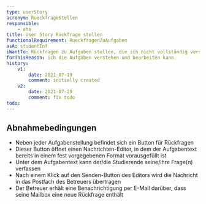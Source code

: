 ```yaml
---
type: userStory
acronym: RueckfrageStellen
responsible:
    - aha
title: User Story Rückfrage stellen
functionalRequirement: RueckfragenZuAufgaben
asA: studentInf 
iWantTo: Rückfragen zu Aufgaben stellen, die ich nicht vollständig verstehe
forThisReason: ich die Aufgaben verstehen und bearbeiten kann.
history:
    v1:
        date: 2021-07-19
        comment: initially created
    v2:
        date: 2021-07-29
        comment: fix todo
todo:
---
```


## Abnahmebedingungen

* Neben jeder Aufgabenstellung befindet sich ein Button für Rückfragen
* Dieser Button öffnet einen Nachrichten-Editor, in dem der Aufgabentext bereits in einem fest vorgegebenen Format vorausgefüllt ist
* Unter dem Aufgabentext kann der/die Studierende seine/ihre Frage(n) verfassen
* Nach einem Klick auf den Senden-Button des Editors wird die Nachricht in das Postfach des Betreuers übertragen
* Der Betreuer erhält eine Benachrichtigung per E-Mail darüber, dass seine Mailbox eine neue Rückfrage enthält
